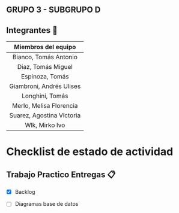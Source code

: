 ## GRUPO 3 - SUBGRUPO D


## Integrantes :busts_in_silhouette:

| Miembros del equipo  |
| :------: | 
| Bianco, Tomás Antonio |
| Diaz, Tomás Miguel |
| Espinoza, Tomás |
| Giambroni, Andrés Ulises |
| Longhini, Tomás |
| Merlo, Melisa Florencia |
| Suarez, Agostina Victoria |
| Wlk, Mirko Ivo |

# Checklist de estado de actividad

## Trabajo Practico Entregas :clipboard:
- [x] Backlog
- [ ] Diagramas base de datos


